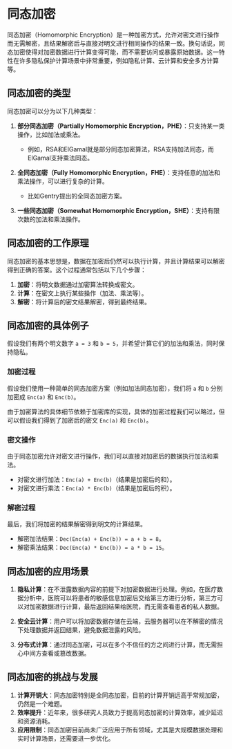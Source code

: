 # 同态加密

同态加密（Homomorphic Encryption）是一种加密方式，允许对密文进行操作而无需解密，且结果解密后与直接对明文进行相同操作的结果一致。换句话说，同态加密使得对加密数据进行计算变得可能，而不需要访问或暴露原始数据。这一特性在许多隐私保护计算场景中非常重要，例如隐私计算、云计算和安全多方计算等。

## 同态加密的类型

同态加密可以分为以下几种类型：

1. **部分同态加密（Partially Homomorphic Encryption，PHE）**：只支持某一类操作，比如加法或乘法。
   - 例如，RSA和ElGamal就是部分同态加密算法，RSA支持加法同态，而ElGamal支持乘法同态。

2. **全同态加密（Fully Homomorphic Encryption，FHE）**：支持任意的加法和乘法操作，可以进行复杂的计算。
   - 比如Gentry提出的全同态加密方案。

3. **一些同态加密（Somewhat Homomorphic Encryption，SHE）**：支持有限次数的加法和乘法操作。

## 同态加密的工作原理

同态加密的基本思想是，数据在加密后仍然可以执行计算，并且计算结果可以解密得到正确的答案。这个过程通常包括以下几个步骤：

1. **加密**：将明文数据通过加密算法转换成密文。
2. **计算**：在密文上执行某些操作（加法、乘法等）。
3. **解密**：将计算后的密文结果解密，得到最终结果。

## 同态加密的具体例子

假设我们有两个明文数字 `a = 3` 和 `b = 5`，并希望计算它们的加法和乘法，同时保持隐私。

### 加密过程

假设我们使用一种简单的同态加密方案（例如加法同态加密），我们将 `a` 和 `b` 分别加密成 `Enc(a)` 和 `Enc(b)`。

由于加密算法的具体细节依赖于加密库的实现，具体的加密过程我们可以略过，但可以假设我们得到了加密后的密文 `Enc(a)` 和 `Enc(b)`。

### 密文操作

由于同态加密允许对密文进行操作，我们可以直接对加密后的数据执行加法和乘法。

- 对密文进行加法：`Enc(a) + Enc(b)`（结果是加密后的和）。
- 对密文进行乘法：`Enc(a) * Enc(b)`（结果是加密后的积）。

### 解密过程

最后，我们将加密的结果解密得到明文的计算结果。

- 解密加法结果：`Dec(Enc(a) + Enc(b)) = a + b = 8`。
- 解密乘法结果：`Dec(Enc(a) * Enc(b)) = a * b = 15`。

## 同态加密的应用场景

1. **隐私计算**：在不泄露数据内容的前提下对加密数据进行处理。例如，在医疗数据分析中，医院可以将患者的敏感信息加密后交给第三方进行分析，第三方可以对加密数据进行计算，最后返回结果给医院，而无需查看患者的私人数据。
   
2. **安全云计算**：用户可以将加密数据存储在云端，云服务器可以在不解密的情况下处理数据并返回结果，避免数据泄露的风险。

3. **分布式计算**：通过同态加密，可以在多个不信任的方之间进行计算，而无需担心中间方查看或篡改数据。

## 同态加密的挑战与发展

1. **计算开销大**：同态加密特别是全同态加密，目前的计算开销远高于常规加密，仍然是一个难题。
2. **效率提升**：近年来，很多研究人员致力于提高同态加密的计算效率，减少延迟和资源消耗。
3. **应用限制**：同态加密目前尚未广泛应用于所有领域，尤其是大规模数据处理和实时计算场景，还需要进一步优化。